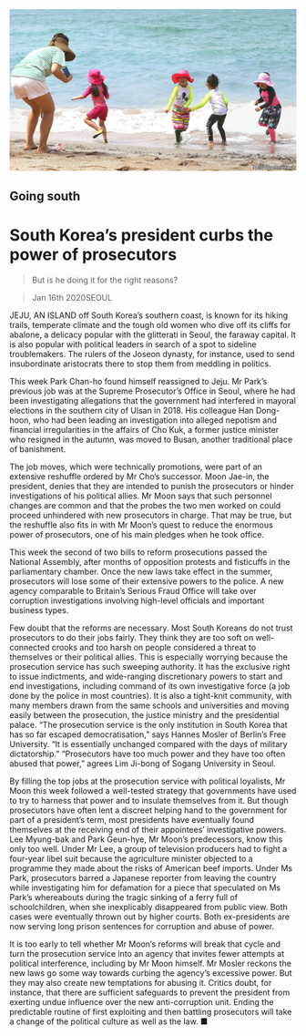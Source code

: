 ![](./images/20200118_ASP003_0.jpg)

## Going south

# South Korea’s president curbs the power of prosecutors

> But is he doing it for the right reasons?

> Jan 16th 2020SEOUL

JEJU, AN ISLAND off South Korea’s southern coast, is known for its hiking trails, temperate climate and the tough old women who dive off its cliffs for abalone, a delicacy popular with the glitterati in Seoul, the faraway capital. It is also popular with political leaders in search of a spot to sideline troublemakers. The rulers of the Joseon dynasty, for instance, used to send insubordinate aristocrats there to stop them from meddling in politics.

This week Park Chan-ho found himself reassigned to Jeju. Mr Park’s previous job was at the Supreme Prosecutor’s Office in Seoul, where he had been investigating allegations that the government had interfered in mayoral elections in the southern city of Ulsan in 2018. His colleague Han Dong-hoon, who had been leading an investigation into alleged nepotism and financial irregularities in the affairs of Cho Kuk, a former justice minister who resigned in the autumn, was moved to Busan, another traditional place of banishment.

The job moves, which were technically promotions, were part of an extensive reshuffle ordered by Mr Cho’s successor. Moon Jae-in, the president, denies that they are intended to punish the prosecutors or hinder investigations of his political allies. Mr Moon says that such personnel changes are common and that the probes the two men worked on could proceed unhindered with new prosecutors in charge. That may be true, but the reshuffle also fits in with Mr Moon’s quest to reduce the enormous power of prosecutors, one of his main pledges when he took office.

This week the second of two bills to reform prosecutions passed the National Assembly, after months of opposition protests and fisticuffs in the parliamentary chamber. Once the new laws take effect in the summer, prosecutors will lose some of their extensive powers to the police. A new agency comparable to Britain’s Serious Fraud Office will take over corruption investigations involving high-level officials and important business types.

Few doubt that the reforms are necessary. Most South Koreans do not trust prosecutors to do their jobs fairly. They think they are too soft on well-connected crooks and too harsh on people considered a threat to themselves or their political allies. This is especially worrying because the prosecution service has such sweeping authority. It has the exclusive right to issue indictments, and wide-ranging discretionary powers to start and end investigations, including command of its own investigative force (a job done by the police in most countries). It is also a tight-knit community, with many members drawn from the same schools and universities and moving easily between the prosecution, the justice ministry and the presidential palace. “The prosecution service is the only institution in South Korea that has so far escaped democratisation,” says Hannes Mosler of Berlin’s Free University. “It is essentially unchanged compared with the days of military dictatorship.” “Prosecutors have too much power and they have too often abused that power,” agrees Lim Ji-bong of Sogang University in Seoul.

By filling the top jobs at the prosecution service with political loyalists, Mr Moon this week followed a well-tested strategy that governments have used to try to harness that power and to insulate themselves from it. But though prosecutors have often lent a discreet helping hand to the government for part of a president’s term, most presidents have eventually found themselves at the receiving end of their appointees’ investigative powers. Lee Myung-bak and Park Geun-hye, Mr Moon’s predecessors, know this only too well. Under Mr Lee, a group of television producers had to fight a four-year libel suit because the agriculture minister objected to a programme they made about the risks of American beef imports. Under Ms Park, prosecutors barred a Japanese reporter from leaving the country while investigating him for defamation for a piece that speculated on Ms Park’s whereabouts during the tragic sinking of a ferry full of schoolchildren, when she inexplicably disappeared from public view. Both cases were eventually thrown out by higher courts. Both ex-presidents are now serving long prison sentences for corruption and abuse of power.

It is too early to tell whether Mr Moon’s reforms will break that cycle and turn the prosecution service into an agency that invites fewer attempts at political interference, including by Mr Moon himself. Mr Mosler reckons the new laws go some way towards curbing the agency’s excessive power. But they may also create new temptations for abusing it. Critics doubt, for instance, that there are sufficient safeguards to prevent the president from exerting undue influence over the new anti-corruption unit. Ending the predictable routine of first exploiting and then battling prosecutors will take a change of the political culture as well as the law. ■